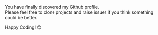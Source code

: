 You have finally discovered my Github profile. <br>
Please feel free to clone projects and raise issues if you think something could be better.

Happy Coding! 😊

